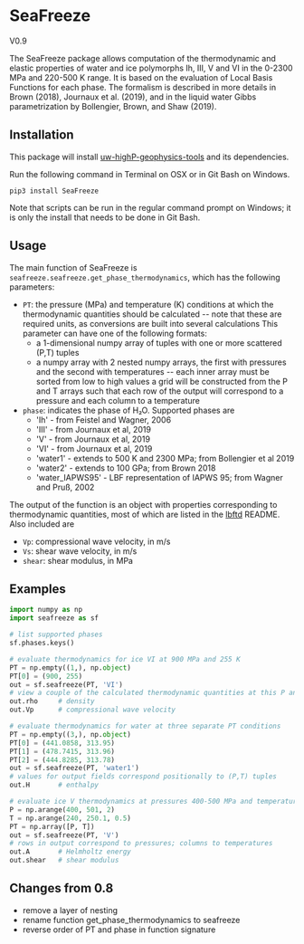 # SeaFreeze

V0.9

The SeaFreeze package allows computation of the thermodynamic and elastic properties of water and ice polymorphs Ih, III, V and VI in the 0-2300 MPa and 220-500 K range. It is based on the evaluation of Local Basis Functions for each phase. The formalism is described in more details in Brown (2018), Journaux et al. (2019), and in the liquid water Gibbs parametrization by Bollengier, Brown, and Shaw (2019).


## Installation
This package will install [uw-highP-geophysics-tools](https://github.com/jmichaelb/LocalBasisFunction) and its dependencies.

Run the following command in Terminal on OSX or in Git Bash on Windows.

`pip3 install SeaFreeze`

Note that scripts can be run in the regular command prompt on Windows; it is only the install that needs to be done in Git Bash.

## Usage
The main function of SeaFreeze is `seafreeze.seafreeze.get_phase_thermodynamics`, which has the following parameters:
- `PT`: the pressure (MPa) and temperature (K) conditions at which the thermodynamic quantities should be
  calculated -- note that these are required units, as conversions are built into several calculations
  This parameter can have one of the following formats:
  - a 1-dimensional numpy array of tuples with one or more scattered (P,T) tuples 
  - a numpy array with 2 nested numpy arrays, the first with pressures and the second
    with temperatures -- each inner array must be sorted from low to high values
    a grid will be constructed from the P and T arrays such that each row of the output
    will correspond to a pressure and each column to a temperature 
- `phase`: indicates the phase of H₂O.  Supported phases are
  - 'Ih' - from  Feistel and Wagner, 2006
  - 'III' - from Journaux et al, 2019
  - 'V' - from Journaux et al, 2019
  - 'VI' - from Journaux et al, 2019
  - 'water1' -  extends to 500 K and 2300 MPa; from Bollengier et al 2019
  - 'water2' -  extends to 100 GPa; from Brown 2018
  - 'water_IAPWS95' - LBF representation of IAPWS 95; from Wagner and Pruß, 2002


The output of the function is an object with properties corresponding to thermodynamic quantities, most
of which are listed in the [lbftd](https://github.com/jmichaelb/LocalBasisFunction/tree/master/Python/lbftd) README.
Also included are
- `Vp`: compressional wave velocity, in m/s
- `Vs`: shear wave velocity, in m/s
- `shear`: shear modulus, in MPa

## Examples

```python
import numpy as np
import seafreeze as sf

# list supported phases
sf.phases.keys()

# evaluate thermodynamics for ice VI at 900 MPa and 255 K
PT = np.empty((1,), np.object)
PT[0] = (900, 255)
out = sf.seafreeze(PT, 'VI')
# view a couple of the calculated thermodynamic quantities at this P and T
out.rho     # density
out.Vp      # compressional wave velocity

# evaluate thermodynamics for water at three separate PT conditions
PT = np.empty((3,), np.object)
PT[0] = (441.0858, 313.95)
PT[1] = (478.7415, 313.96)
PT[2] = (444.8285, 313.78)
out = sf.seafreeze(PT, 'water1')
# values for output fields correspond positionally to (P,T) tuples 
out.H       # enthalpy

# evaluate ice V thermodynamics at pressures 400-500 MPa and temperatures 240-250 K
P = np.arange(400, 501, 2)
T = np.arange(240, 250.1, 0.5)
PT = np.array([P, T])
out = sf.seafreeze(PT, 'V')
# rows in output correspond to pressures; columns to temperatures
out.A       # Helmholtz energy
out.shear   # shear modulus
```

## Changes from 0.8
- remove a layer of nesting
- rename function get_phase_thermodynamics to seafreeze
- reverse order of PT and phase in function signature

